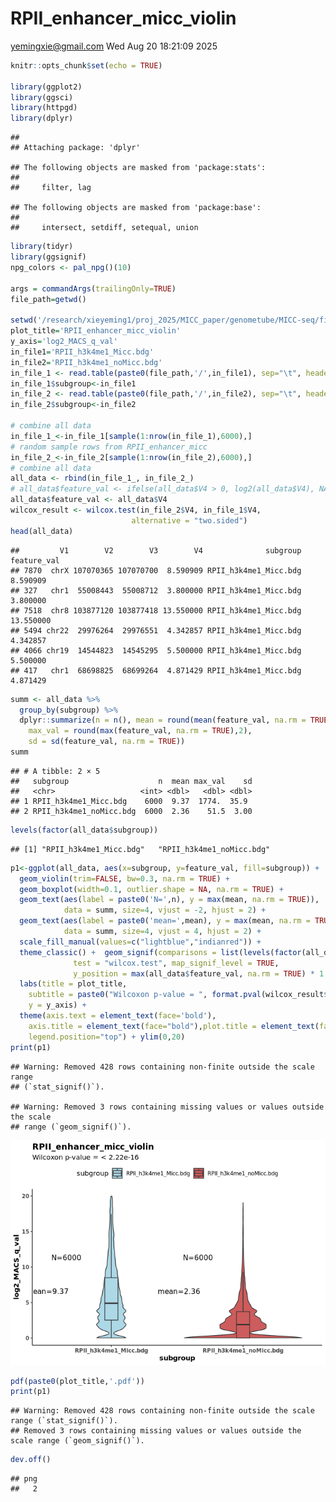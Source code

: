 RPII_enhancer_micc_violin
================
<yemingxie@gmail.com>
Wed Aug 20 18:21:09 2025

``` r
knitr::opts_chunk$set(echo = TRUE)

library(ggplot2)
library(ggsci)
library(httpgd)
library(dplyr)
```

    ## 
    ## Attaching package: 'dplyr'

    ## The following objects are masked from 'package:stats':
    ## 
    ##     filter, lag

    ## The following objects are masked from 'package:base':
    ## 
    ##     intersect, setdiff, setequal, union

``` r
library(tidyr)
library(ggsignif)
npg_colors <- pal_npg()(10)

args = commandArgs(trailingOnly=TRUE)
file_path=getwd()

setwd('/research/xieyeming1/proj_2025/MICC_paper/genometube/MICC-seq/figs/enhancer_Micc_noMicc')
plot_title='RPII_enhancer_micc_violin'
y_axis='log2_MACS_q_val'
in_file1='RPII_h3k4me1_Micc.bdg'
in_file2='RPII_h3k4me1_noMicc.bdg'
in_file_1 <- read.table(paste0(file_path,'/',in_file1), sep="\t", header=F)
in_file_1$subgroup<-in_file1
in_file_2 <- read.table(paste0(file_path,'/',in_file2), sep="\t", header=F)
in_file_2$subgroup<-in_file2

# combine all data
in_file_1_<-in_file_1[sample(1:nrow(in_file_1),6000),]
# random sample rows from RPII_enhancer_micc
in_file_2_<-in_file_2[sample(1:nrow(in_file_2),6000),]
# combine all data
all_data <- rbind(in_file_1_, in_file_2_)
# all_data$feature_val <- ifelse(all_data$V4 > 0, log2(all_data$V4), NA)
all_data$feature_val <- all_data$V4
wilcox_result <- wilcox.test(in_file_2$V4, in_file_1$V4, 
                           alternative = "two.sided")
head(all_data)
```

    ##         V1        V2        V3        V4              subgroup feature_val
    ## 7870  chrX 107070365 107070700  8.590909 RPII_h3k4me1_Micc.bdg    8.590909
    ## 327   chr1  55008443  55008712  3.800000 RPII_h3k4me1_Micc.bdg    3.800000
    ## 7518  chr8 103877120 103877418 13.550000 RPII_h3k4me1_Micc.bdg   13.550000
    ## 5494 chr22  29976264  29976551  4.342857 RPII_h3k4me1_Micc.bdg    4.342857
    ## 4066 chr19  14544823  14545295  5.500000 RPII_h3k4me1_Micc.bdg    5.500000
    ## 417   chr1  68698825  68699264  4.871429 RPII_h3k4me1_Micc.bdg    4.871429

``` r
summ <- all_data %>%
  group_by(subgroup) %>%
  dplyr::summarize(n = n(), mean = round(mean(feature_val, na.rm = TRUE),2),
    max_val = round(max(feature_val, na.rm = TRUE),2),
    sd = sd(feature_val, na.rm = TRUE))
summ
```

    ## # A tibble: 2 × 5
    ##   subgroup                    n  mean max_val    sd
    ##   <chr>                   <int> <dbl>   <dbl> <dbl>
    ## 1 RPII_h3k4me1_Micc.bdg    6000  9.37  1774.  35.9 
    ## 2 RPII_h3k4me1_noMicc.bdg  6000  2.36    51.5  3.00

``` r
levels(factor(all_data$subgroup))
```

    ## [1] "RPII_h3k4me1_Micc.bdg"   "RPII_h3k4me1_noMicc.bdg"

``` r
p1<-ggplot(all_data, aes(x=subgroup, y=feature_val, fill=subgroup)) +
  geom_violin(trim=FALSE, bw=0.3, na.rm = TRUE) +
  geom_boxplot(width=0.1, outlier.shape = NA, na.rm = TRUE) +
  geom_text(aes(label = paste0('N=',n), y = max(mean, na.rm = TRUE)), 
            data = summ, size=4, vjust = -2, hjust = 2) +
  geom_text(aes(label = paste0('mean=',mean), y = max(mean, na.rm = TRUE)), 
            data = summ, size=4, vjust = 4, hjust = 2) +
  scale_fill_manual(values=c("lightblue","indianred")) +
  theme_classic() +  geom_signif(comparisons = list(levels(factor(all_data$subgroup))), 
              test = "wilcox.test", map_signif_level = TRUE,
              y_position = max(all_data$feature_val, na.rm = TRUE) * 1.2) +
  labs(title = plot_title,
    subtitle = paste0("Wilcoxon p-value = ", format.pval(wilcox_result$p.value)),
    y = y_axis) +
  theme(axis.text = element_text(face='bold'),
    axis.title = element_text(face="bold"),plot.title = element_text(face="bold"),
    legend.position="top") + ylim(0,20)
print(p1)
```

    ## Warning: Removed 428 rows containing non-finite outside the scale range
    ## (`stat_signif()`).

    ## Warning: Removed 3 rows containing missing values or values outside the scale
    ## range (`geom_signif()`).

![](RPII_enhancer_micc_violin_files/figure-gfm/unnamed-chunk-1-1.png)<!-- -->

``` r
pdf(paste0(plot_title,'.pdf'))
print(p1)
```

    ## Warning: Removed 428 rows containing non-finite outside the scale range (`stat_signif()`).
    ## Removed 3 rows containing missing values or values outside the scale range (`geom_signif()`).

``` r
dev.off()
```

    ## png 
    ##   2
